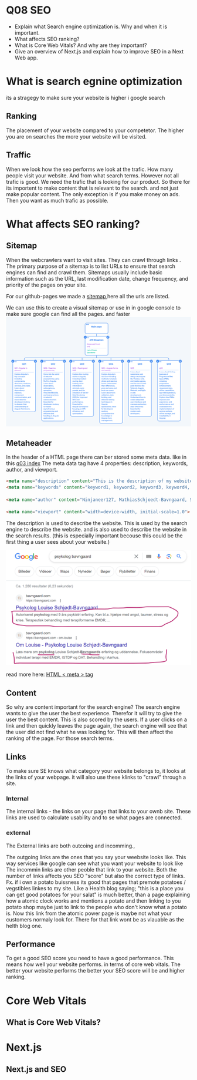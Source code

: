# Q08 SEO 

- Explain what Search engine optimization is. Why and when it is important.
- What affects SEO ranking?
- What is Core Web Vitals? And why are they important?
- Give an overview of Next.js and explain how to improve SEO in a Next Web app.

# What is search egnine optimization 

its a stragegy to make sure your website is higher i google search 

## Ranking 

The placement of your website compared to your competetor. The higher you are on searches the more your website will be visited. 

## Traffic 
When we look how the seo performs we look at the trafic. How many people visit your website. And from what search terms.
However not all trafic is good. We need the trafic that is looking for our product. So there for its importent to make content that is relevant to the search. and not just make popular content. 
The only exception is if you make money on ads. Then you want as much trafic as possible. 

# What affects SEO ranking?

## Sitemap  

When the webcrawlers want to visit sites. They can crawl through links . The primary purpose of a sitemap is to list URLs to ensure that search engines can find and crawl them. Sitemaps usually include basic information such as the URL, last modification date, change frequency, and priority of the pages on your site.

For our github-pages we made a [sitemap ](./../sitemap.xml) here all the urls are listed. 

We can use this to create a visual sitemap or use in in google console to make sure google can find all the pages. and faster ![Alt text](image-2.png)


## Metaheader 
In the header of a HTML page there can ber stored some meta data. 
like in this [q03 index](./../q03/src/index.html) 
The meta data tag have 4 properties: description, keywords, author, and viewport.  
```html
<meta name="description" content="This is the description of my website">
<meta name="keywords" content="keyword1, keyword2, keyword3, keyword4, etc.">

<meta name="author" content="Ninjaneer127, MathiasSchjoedt-Bavngaard, Sirety">

<meta name="viewport" content="width=device-width, initial-scale=1.0">
```

The description is used to describe the website. This is used by the search engine to describe the website. and is also used to describe the website in the search results. (this is especially important becouse this could be the first thing a user sees about your website.) 


![Alt text](image-1.png)

read more here:
[HTML < meta > tag](https://www.w3schools.com/tags/tag_meta.asp)



## Content 
So why are content important for the search engine?
The search engine wants to give the user the best experience. Therefor it will try to give the user the best content. This is also scored by the users. If a user clicks on a link and then quickly leaves the page again, the search engine will see that the user did not find what he was looking for. This will then affect the ranking of the page. For those search terms.


## Links  
To make sure SE knows what category your website belongs to, it looks at the links of your webpage. 
it will also use these klinks to "crawl" through a site. 

### Internal
The internal links - the links on your page that links to your ownb site. These links are used to calculate usability and to se what pages are connected. 

### external
The External links are both outcoing and incomming., 

The outgoing links are the ones that you say your weebsite looks like. This way services like google can see what you want your website to look like
The incommin links are other peoble that link to your website. Both the number of links affects you SEO "score" but also the correct type of links. Fx. if i own a potato buissness its good that pages that premote potatoes / vegstibles linkes to my site. Like a Health blog saying; "this is a place you can get good potatoes for your salat" is much better, than a page explaining how a atomic clock works and mentions a potato and then linking to you potato shop maybe just to link to the people who don't know what a potato is. 
Now this link from the atomic power page is maybe not what your customers normaly look for. There for that link wont be as vlauable as the helth blog one. 


## Performance 
To get a good SEO score you need to have a good performance. This means how well your website performs. in terms of core web vitals. 
The better your website performs the better your SEO score will be and higher ranking. 

# Core Web Vitals

## What is Core Web Vitals?

# Next.js


## Next.js and SEO 
